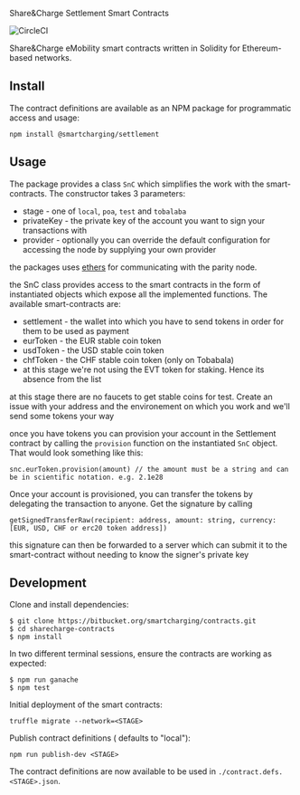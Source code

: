 Share&Charge Settlement Smart Contracts

![CircleCI](https://circleci.com/gh/motionwerkGmbH/sharecharge-contracts.svg?style=svg&circle-token=4894d650771ab05ec8efbc595c8e77e151784ac9)

Share&Charge eMobility smart contracts written in Solidity for Ethereum-based networks.

## Install

The contract definitions are available as an NPM package for programmatic access and usage:

```
npm install @smartcharging/settlement
```

## Usage

The package provides a class `SnC` which simplifies the work with the smart-contracts. 
The constructor takes 3 parameters:
* stage - one of `local`, `poa`, `test` and `tobalaba`
* privateKey - the private key of the account you want to sign your transactions with
* provider - optionally you can override the default configuration for accessing the node by supplying your own provider

the packages uses [ethers](https://docs.ethers.io/ethers.js/html/) for communicating 
with the parity node. 

the SnC class provides access to the smart contracts in the form of instantiated objects which expose 
all the implemented functions. The available smart-contracts are:
* settlement - the wallet into which you have to send tokens in order for them to be used as payment
* eurToken - the EUR stable coin token
* usdToken - the USD stable coin token
* chfToken - the CHF stable coin token (only on Tobabala)
* at this stage we're not using the EVT token for staking. Hence its absence from the list

at this stage there are no faucets to get stable coins for test. Create an issue with your address and the environement on which you work and we'll send some tokens your way

once you have tokens you can provision your account in the Settlement contract by calling the `provision` function on the instantiated `SnC` object. 
That would look something like this:
```
snc.eurToken.provision(amount) // the amount must be a string and can be in scientific notation. e.g. 2.1e28
```

Once your account is provisioned, you can transfer the tokens by delegating the transaction to anyone. Get the signature by calling
```
getSignedTransferRaw(recipient: address, amount: string, currency: [EUR, USD, CHF or erc20 token address])
```

this signature can then be forwarded to a server which can submit it to the smart-contract without needing to know the signer's private key


## Development

Clone and install dependencies:

```
$ git clone https://bitbucket.org/smartcharging/contracts.git
$ cd sharecharge-contracts
$ npm install
```

In two different terminal sessions, ensure the contracts are working as expected:

```
$ npm run ganache
$ npm test
```

Initial deployment of the smart contracts:

```
truffle migrate --network=<STAGE>
```

Publish contract definitions (<STAGE> defaults to "local"):

```
npm run publish-dev <STAGE>
```

The contract definitions are now available to be used in `./contract.defs.<STAGE>.json`.

